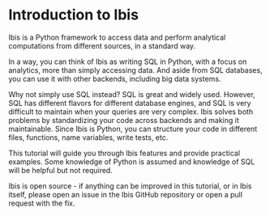 # Introduction to Ibis

Ibis is a Python framework to access data and perform analytical computations from different sources, in a standard way.

In a way, you can think of Ibis as writing SQL in Python, with a focus on analytics, more than simply accessing data. And aside from SQL databases, you can use it with other backends, including big data systems.

Why not simply use SQL instead? SQL is great and widely used. However, SQL has different flavors for different database engines, and SQL is very difficult to maintain when your queries are very complex. Ibis solves both problems by standardizing your code across backends and making it maintainable. Since Ibis is Python, you can structure your code in different files, functions, name variables, write tests, etc.

This tutorial will guide you through Ibis features and provide practical examples. Some knowledge of Python is assumed and knowledge of SQL will be helpful but not required.

Ibis is open source - if anything can be improved in this tutorial, or in Ibis itself, please open an issue in the Ibis GitHub repository or open a pull request with the fix.
